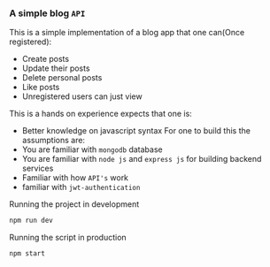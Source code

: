 ### A simple blog `API`

This is a simple implementation of a blog app that one can(Once registered):
- Create posts 
- Update their posts
- Delete personal posts
- Like posts
- Unregistered users can just view

This is a hands on experience expects that one is:
- Better knowledge on javascript syntax
For one to build this the assumptions are:
- You are familiar with  `mongodb` database
- You are familiar with `node js` and `express js` for building backend services
- Familiar with how `API's` work
- familiar with `jwt-authentication`

Running the project in development
```sh
npm run dev
```

Running the script in production

```sh
npm start
```